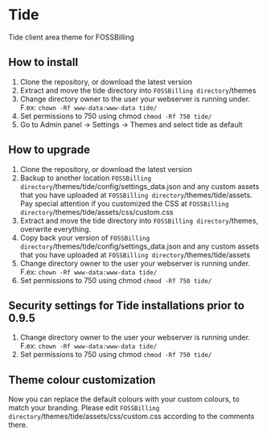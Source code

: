 # Tide
 Tide client area theme for FOSSBilling

## How to install

1. Clone the repository, or download the latest version
2. Extract and move the tide directory into `FOSSBilling directory`/themes
3. Change directory owner to the user your webserver is running under. F.ex: `chown -Rf www-data:www-data tide/`
4. Set permissions to 750 using chmod `chmod -Rf 750 tide/`
5. Go to Admin panel -> Settings -> Themes and select tide as default

## How to upgrade

1. Clone the repository, or download the latest version
2. Backup to another location `FOSSBilling directory`/themes/tide/config/settings_data.json and any custom assets that you have uploaded at `FOSSBilling directory`/themes/tide/assets. Pay special attention if you customized the CSS at `FOSSBilling directory`/themes/tide/assets/css/custom.css
3. Extract and move the tide directory into `FOSSBilling directory`/themes, overwrite everything.
4. Copy back your version of `FOSSBilling directory`/themes/tide/config/settings_data.json and any custom assets that you have uploaded at `FOSSBilling directory`/themes/tide/assets
5. Change directory owner to the user your webserver is running under. F.ex: `chown -Rf www-data:www-data tide/`
6. Set permissions to 750 using chmod `chmod -Rf 750 tide/`

## Security settings for Tide installations prior to 0.9.5

1. Change directory owner to the user your webserver is running under. F.ex: `chown -Rf www-data:www-data tide/`
2. Set permissions to 750 using chmod `chmod -Rf 750 tide/`

## Theme colour customization

Now you can replace the default colours with your custom colours, to match your branding. Please edit `FOSSBilling directory`/themes/tide/assets/css/custom.css according to the comments there.